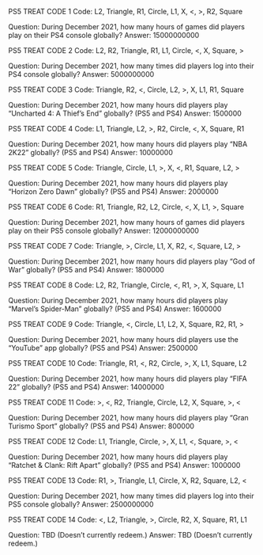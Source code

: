 PS5 TREAT CODE 1
Code: L2, Triangle, R1, Circle, L1, X, <, >, R2, Square

Question: During December 2021, how many hours of games did players play on their PS4 console globally?
Answer: 15000000000

PS5 TREAT CODE 2
Code: L2, R2, Triangle, R1, L1, Circle, <, X, Square, >

Question: During December 2021, how many times did players log into their PS4 console globally?
Answer: 5000000000

PS5 TREAT CODE 3
Code: Triangle, R2, <, Circle, L2, >, X, L1, R1, Square

Question: During December 2021, how many hours did players play “Uncharted 4: A Thief’s End” globally? (PS5 and PS4)
Answer: 1500000

PS5 TREAT CODE 4
Code: L1, Triangle, L2,  >, R2, Circle, <, X, Square, R1

Question: During December 2021, how many hours did players play “NBA 2K22” globally? (PS5 and PS4)
Answer: 10000000

PS5 TREAT CODE 5
Code: Triangle, Circle, L1, >, X, <, R1, Square, L2, >

Question: During December 2021, how many hours did players play “Horizon Zero Dawn” globally? (PS5 and PS4)
Answer: 2000000

PS5 TREAT CODE 6
Code: R1, Triangle, R2, L2, Circle, <, X, L1, >, Square

Question: During December 2021, how many hours of games did players play on their PS5 console globally?
Answer: 12000000000

PS5 TREAT CODE 7
Code: Triangle, >, Circle, L1, X, R2, <, Square, L2, >

Question: During December 2021, how many hours did players play “God of War” globally? (PS5 and PS4)
Answer: 1800000

PS5 TREAT CODE 8
Code: L2, R2, Triangle, Circle, <, R1, >, X, Square, L1

Question: During December 2021, how many hours did players play “Marvel’s Spider-Man” globally? (PS5 and PS4)
Answer: 1600000

PS5 TREAT CODE 9
Code: Triangle, <, Circle, L1, L2, X, Square, R2, R1, >

Question: During December 2021, how many hours did players use the “YouTube” app globally? (PS5 and PS4)
Answer: 2500000

PS5 TREAT CODE 10
Code: Triangle, R1, <, R2, Circle, >, X, L1, Square, L2

Question: During December 2021, how many hours did players play “FIFA 22” globally? (PS5 and PS4)
Answer: 14000000

PS5 TREAT CODE 11
Code: >, <, R2, Triangle, Circle, L2, X, Square, >, <

Question: During December 2021, how many hours did players play “Gran Turismo Sport” globally? (PS5 and PS4)
Answer: 800000

PS5 TREAT CODE 12
Code: L1, Triangle, Circle, >, X, L1, <, Square, >, <

Question: During December 2021, how many hours did players play “Ratchet & Clank: Rift Apart” globally? (PS5 and PS4)
Answer: 1000000

PS5 TREAT CODE 13
Code: R1, >, Triangle, L1, Circle, X, R2, Square, L2, <

Question: During December 2021, how many times did players log into their PS5 console globally?
Answer: 2500000000

PS5 TREAT CODE 14
Code: <, L2, Triangle, >, Circle, R2, X, Square, R1, L1

Question: TBD (Doesn’t currently redeem.)
Answer: TBD (Doesn’t currently redeem.)
